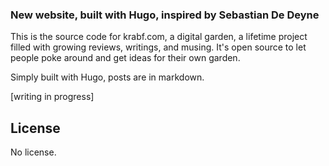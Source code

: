 ### New website, built with Hugo, inspired by Sebastian De Deyne

This is the source code for krabf.com, a digital garden, a lifetime project filled with growing reviews, writings, and musing.
It's open source to let people poke around and get ideas for their own garden.

Simply built with Hugo, posts are in markdown.

[writing in progress]

## License

No license.

